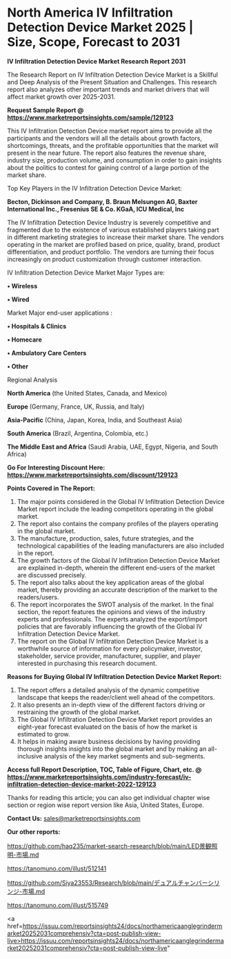 # North America IV Infiltration Detection Device Market 2025 | Size, Scope, Forecast to 2031

<strong>IV Infiltration Detection Device Market Research Report 2031</strong>

The Research Report on IV Infiltration Detection Device Market is a Skillful and Deep Analysis of the Present Situation and Challenges. This research report also analyzes other important trends and market drivers that will affect market growth over 2025-2031.

<strong>Request Sample Report @ <a href=https://www.marketreportsinsights.com/sample/129123>https://www.marketreportsinsights.com/sample/129123</a></strong>

This IV Infiltration Detection Device market report aims to provide all the participants and the vendors will all the details about growth factors, shortcomings, threats, and the profitable opportunities that the market will present in the near future. The report also features the revenue share, industry size, production volume, and consumption in order to gain insights about the politics to contest for gaining control of a large portion of the market share.

Top Key Players in the IV Infiltration Detection Device Market:

<strong>Becton, Dickinson and Company, B. Braun Melsungen AG, Baxter International Inc., Fresenius SE & Co. KGaA, ICU Medical, Inc</strong>

The IV Infiltration Detection Device Industry is severely competitive and fragmented due to the existence of various established players taking part in different marketing strategies to increase their market share. The vendors operating in the market are profiled based on price, quality, brand, product differentiation, and product portfolio. The vendors are turning their focus increasingly on product customization through customer interaction.

IV Infiltration Detection Device Market Major Types are:

<strong>• Wireless

• Wired</strong>

Market Major end-user applications :

<strong>• Hospitals & Clinics

• Homecare

• Ambulatory Care Centers

• Other</strong>

Regional Analysis

</u><strong><b>North America</b></strong> (the United States, Canada, and Mexico)

<strong><b>Europe </b></strong>(Germany, France, UK, Russia, and Italy)

<strong><b>Asia-Pacific</b></strong> (China, Japan, Korea, India, and Southeast Asia)

<strong><b>South America</b></strong> (Brazil, Argentina, Colombia, etc.)

<strong><b>The Middle East and Africa</b></strong> (Saudi Arabia, UAE, Egypt, Nigeria, and South Africa)

<strong>Go For Interesting Discount Here: <a href=https://www.marketreportsinsights.com/discount/129123>https://www.marketreportsinsights.com/discount/129123</a></strong>

<strong>Points Covered in The Report:</strong>
<ol>
  <li>The major points considered in the Global IV Infiltration Detection Device Market report include the leading competitors operating in the global market.</li>
  <li>The report also contains the company profiles of the players operating in the global market.</li>
  <li>The manufacture, production, sales, future strategies, and the technological capabilities of the leading manufacturers are also included in the report.</li>
  <li>The growth factors of the Global IV Infiltration Detection Device Market are explained in-depth, wherein the different end-users of the market are discussed precisely.</li>
  <li>The report also talks about the key application areas of the global market, thereby providing an accurate description of the market to the readers/users.</li>
  <li>The report incorporates the SWOT analysis of the market. In the final section, the report features the opinions and views of the industry experts and professionals. The experts analyzed the export/import policies that are favorably influencing the growth of the Global IV Infiltration Detection Device Market.</li>
  <li>The report on the Global IV Infiltration Detection Device Market is a worthwhile source of information for every policymaker, investor, stakeholder, service provider, manufacturer, supplier, and player interested in purchasing this research document.</li>
</ol>
<strong>Reasons for Buying Global IV Infiltration Detection Device Market Report:</strong>

<ol>
  <li>The report offers a detailed analysis of the dynamic competitive landscape that keeps the reader/client well ahead of the competitors.</li>
  <li>It also presents an in-depth view of the different factors driving or restraining the growth of the global market.</li>
  <li>The Global IV Infiltration Detection Device Market report provides an eight-year forecast evaluated on the basis of how the market is estimated to grow.</li>
  <li>It helps in making aware business decisions by having providing thorough insights insights into the global market and by making an all-inclusive analysis of the key market segments and sub-segments.</li>
</ol>
<strong>Access full Report Description, TOC, Table of Figure, Chart, etc. @ <a href=https://www.marketreportsinsights.com/industry-forecast/iv-infiltration-detection-device-market-2022-129123>https://www.marketreportsinsights.com/industry-forecast/iv-infiltration-detection-device-market-2022-129123</a></strong>


Thanks for reading this article; you can also get individual chapter wise section or region wise report version like Asia, United States, Europe.

<strong>Contact Us:</strong>
sales@marketreportsinsights.com

<strong>Our other reports:</strong>

<a href=https://github.com/haq235/market-search-research/blob/main/LED景観照明-市場.md>https://github.com/haq235/market-search-research/blob/main/LED景観照明-市場.md</a>

<a href=https://tanomuno.com/illust/512141>https://tanomuno.com/illust/512141</a>

<a href=https://github.com/Siya23553/Research/blob/main/デュアルチャンバーシリンジ-市場.md>https://github.com/Siya23553/Research/blob/main/デュアルチャンバーシリンジ-市場.md</a>

<a href=https://tanomuno.com/illust/515749>https://tanomuno.com/illust/515749</a>

<a href=https://issuu.com/reportsinsights24/docs/northamericaanglegrindermarket20252031comprehensiv?cta=post-publish-view-live>https://issuu.com/reportsinsights24/docs/northamericaanglegrindermarket20252031comprehensiv?cta=post-publish-view-live</a>"
